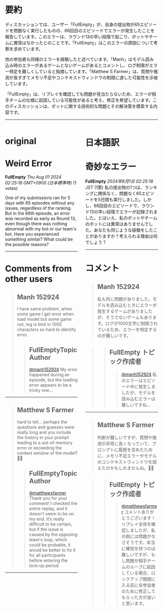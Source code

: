 # 要約 
ディスカッションでは、ユーザー「FullEmpty」が、自身の提出物が65エピソードを問題なく実行したものの、66回目のエピソードでエラーが発生したことを報告しています。このエラーは、ラウンド13の早い段階で起こり、ボットやチームに異常はなかったとのことです。「FullEmpty」はこのエラーの原因について考察を求めています。

他の参加者も同様のエラーを経験したと述べています。「Manh」はモデル読み込み時のエラーがあるゲームとないゲームがあるとコメントし、ログ制限がエラー特定を難しくしていると指摘しています。「Matthew S Farmer」は、質問や推測が長すぎてメモリ不足やコンテキストウィンドウの制限に達した可能性を示唆しています。

「FullEmpty」は、リプレイを確認しても問題が見当たらないため、エラーが相手チームの仕様に起因している可能性があると考え、修正を希望しています。このディスカッションは、ボットに関する技術的な問題とその解決策を模索する内容です。

---


<style>
.column-left{
  float: left;
  width: 47.5%;
  text-align: left;
}
.column-right{
  float: right;
  width: 47.5%;
  text-align: left;
}
.column-one{
  float: left;
  width: 100%;
  text-align: left;
}
</style>


<div class="column-left">

# original

# Weird Error

**FullEmpty** *Thu Aug 01 2024 02:25:18 GMT+0900 (日本標準時)* (1 votes)

One of my submissions ran for 5 days with 65 episodes without any issues, regardless of the ranking. But in the 66th episode, an error was recorded as early as Round 13, even though there was nothing abnormal with my bot or our team's bot. Have you experienced something similar? What could be the possible reasons?



---

 # Comments from other users

> ## Manh 152924
> 
> I have same problem, when some game I get error when load model but some game not, log is limit in 1000 characters so hard to identify error.
> 
> 
> 
> > ## FullEmptyTopic Author
> > 
> > [@manh152924](https://www.kaggle.com/manh152924) My error happened during an episode, but the loading error appears to be a tricky one…
> > 
> > 
> > 


---

> ## Matthew S Farmer
> 
> hard to tell… perhaps the questions and guesses were really long and you include the history in your prompt leading to a out-of-memory error or exceeding the context window of the model? 🤷‍♂️
> 
> 
> 
> > ## FullEmptyTopic Author
> > 
> > [@matthewsfarmer](https://www.kaggle.com/matthewsfarmer) Thank you for your comment! I checked the entire replay, and it doesn't seem to be on my end. It’s really difficult to be certain, but if the issue is caused by the opposing team's loop, which could be probable, it would be better to fix it for all participants before entering the lock-up period.
> > 
> > 
> > 


---



</div>
<div class="column-right">

# 日本語訳

# 奇妙なエラー
**FullEmpty** *2024年8月1日 02:25:18 JST* (1票)
私の提出物の1つは、ランキングに関係なく、問題なく65エピソードを5日間も実行しました。しかし、66回目のエピソードで、ラウンド13の早い段階でエラーが記録されました。とはいえ、私のボットやチームのボットには異常はありませんでした。あなたも同じような経験をしたことがありますか？考えられる理由は何でしょう？

---
# コメント
> ## Manh 152924
> 
> 私も同じ問題がありました。モデルを読み込むときにエラーが発生するゲームがありましたが、そうでないゲームもあります。ログが1000文字に制限されているため、エラーを特定するのが難しいです。

> > ## FullEmpty トピック作成者
> > > [@manh152924](https://www.kaggle.com/manh152924) 私のエラーはエピソード中に発生しましたが、モデルを読み込むエラーは難しいですね…

---
> ## Matthew S Farmer
> 
> 判断が難しいですが、質問や推測が非常に長くなっていて、プロンプトに履歴を含めたために、メモリ不足エラーやモデルのコンテキストウィンドウを超えたのかもしれませんね。🤷‍♂️

> > ## FullEmpty トピック作成者
> > > [@matthewsfarmer](https://www.kaggle.com/matthewsfarmer) コメントありがとうございます！リプレイ全体を確認しましたが、私の側には問題がなさそうです。本当に確信を持つのは難しいですが、もし問題が相手チームのループに起因している場合、ロックアップ期間に入る前に全参加者のために修正してもらった方が良いと思います。


</div>